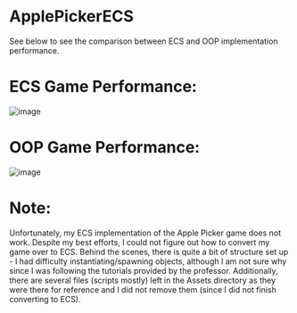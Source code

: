 # ApplePickerECS
See below to see the comparison between ECS and OOP implementation performance.

# ECS Game Performance:
![image](https://github.com/niteflyunicorns/ApplePickerECS/assets/86175805/50066b0c-89d4-4280-867b-afc4c3a5d2af)

# OOP Game Performance:
![image](https://github.com/niteflyunicorns/ApplePickerECS/assets/86175805/5d09e99a-157a-4e0e-ae79-faf06ffc9f0a)

# Note:
Unfortunately, my ECS implementation of the Apple Picker game does not work. Despite my best efforts, I could not figure out how to convert my game over to ECS. Behind the scenes, there is quite a bit of structure set up - I had difficulty instantiating/spawning objects, although I am not sure why since I was following the tutorials provided by the professor. Additionally, there are several files (scripts mostly) left in the Assets directory as they were there for reference and I did not remove them (since I did not finish converting to ECS).
